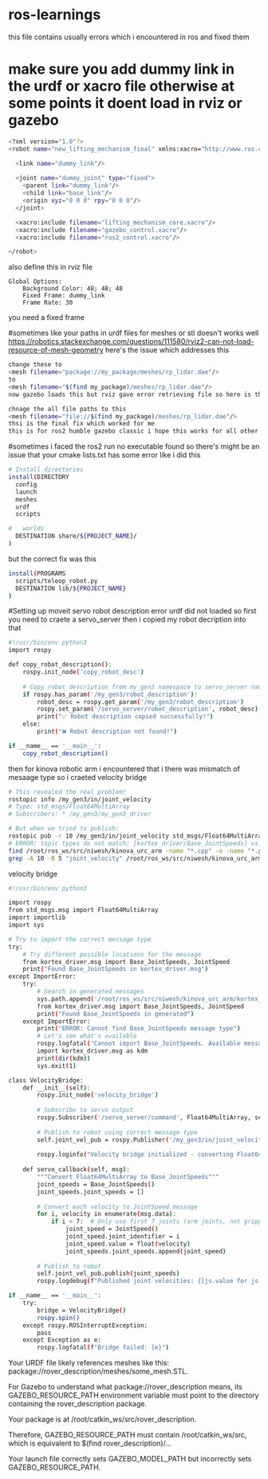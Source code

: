 # ros-learnings
this file contains usually errors which i encountered in ros and fixed them 

# make sure you add dummy link in the urdf or xacro file otherwise at some points it doent load in rviz or gazebo 
```bash
<?xml version="1.0"?> 
<robot name="new_lifting_mechanism_final" xmlns:xacro="http://www.ros.org/wiki/xacro">

  <link name="dummy_link"/>
  
  <joint name="dummy_joint" type="fixed">
    <parent link="dummy_link"/>
    <child link="base_link"/>
    <origin xyz="0 0 0" rpy="0 0 0"/>
  </joint>

  <xacro:include filename="lifting_mechanism_core.xacro"/>
  <xacro:include filename="gazebo_control.xacro"/>
  <xacro:include filename="ros2_control.xacro"/>

</robot>
```
also define this in rviz file 
```
Global Options:
    Background Color: 48; 48; 48
    Fixed Frame: dummy_link
    Frame Rate: 30
```
you need a fixed frame 

#sometimes like your paths in urdf files for meshes or stl doesn't works well 
https://robotics.stackexchange.com/questions/111580/rviz2-can-not-load-resource-of-mesh-geometry
here's the issue which addresses this 
```bash
change these to 
<mesh filename="package://my_package/meshes/rp_lidar.dae"/>
to 
<mesh filename="$(find my_package)/meshes/rp_lidar.dae"/>
now gazebo loads this but rviz gave error retrieving file so here is the fix 

chnage the all file paths to this 
<mesh filename="file://$(find my_package)/meshes/rp_lidar.dae"/>
thsi is the final fix which worked for me 
this is for ros2 humble gazebo classic i hope this works for all other version it's one of the most common error i encountered 
```

#sometimes i faced the ros2 run no executable found so there's might be an issue that your cmake lists.txt has some error 
like i did this 
```bash
# Install directories
install(DIRECTORY
  config
  launch
  meshes
  urdf
  scripts

#   worlds
  DESTINATION share/${PROJECT_NAME}/
)
```
but the correct fix was this
``` bash
install(PROGRAMS
  scripts/teleop_robot.py
  DESTINATION lib/${PROJECT_NAME}
)
```
#Setting up moveit servo
robot description error 
urdf did not loaded 
so first you need to craete a servo_server then i copied my robot decription into that 
``` bash
#!/usr/bin/env python3
import rospy

def copy_robot_description():
    rospy.init_node('copy_robot_desc')
    
    # Copy robot description from my_gen3 namespace to servo_server namespace
    if rospy.has_param('/my_gen3/robot_description'):
        robot_desc = rospy.get_param('/my_gen3/robot_description')
        rospy.set_param('/servo_server/robot_description', robot_desc)
        print("✅ Robot description copied successfully!")
    else:
        print("❌ Robot description not found!")

if __name__ == '__main__':
    copy_robot_description()
```
then for kinova robotic arm i encountered that i there was mismatch of mesaage type so i craeted velocity bridge 

```bash
# This revealed the real problem!
rostopic info /my_gen3/in/joint_velocity
# Type: std_msgs/Float64MultiArray
# Subscribers: * /my_gen3/my_gen3_driver

# But when we tried to publish:
rostopic pub -r 10 /my_gen3/in/joint_velocity std_msgs/Float64MultiArray "data: [0.1, 0.0, 0.0, 0.0, 0.0, 0.0, 0.0]"
# ERROR: topic types do not match: [kortex_driver/Base_JointSpeeds] vs. [std_msgs/Float64MultiArray]
find /root/ros_ws/src/niwesh/kinova_urc_arm -name "*.cpp" -o -name "*.py" | xargs grep -l "joint_velocity"
grep -A 10 -B 5 "joint_velocity" /root/ros_ws/src/niwesh/kinova_urc_arm/kortex_driver/src/non-generated/driver/kortex_subscribers.cpp
```

velocity bridge 
``` bash
#!/usr/bin/env python3

import rospy
from std_msgs.msg import Float64MultiArray
import importlib
import sys

# Try to import the correct message type
try:
    # Try different possible locations for the message
    from kortex_driver.msg import Base_JointSpeeds, JointSpeed
    print("Found Base_JointSpeeds in kortex_driver.msg")
except ImportError:
    try:
        # Search in generated messages
        sys.path.append('/root/ros_ws/src/niwesh/kinova_urc_arm/kortex_driver/src/generated')
        from kortex_driver.msg import Base_JointSpeeds, JointSpeed
        print("Found Base_JointSpeeds in generated")
    except ImportError:
        print("ERROR: Cannot find Base_JointSpeeds message type")
        # Let's see what's available
        rospy.logfatal("Cannot import Base_JointSpeeds. Available message types:")
        import kortex_driver.msg as kdm
        print(dir(kdm))
        sys.exit(1)

class VelocityBridge:
    def __init__(self):
        rospy.init_node('velocity_bridge')
        
        # Subscribe to servo output
        rospy.Subscriber('/servo_server/command', Float64MultiArray, self.servo_callback)
        
        # Publish to robot using correct message type
        self.joint_vel_pub = rospy.Publisher('/my_gen3/in/joint_velocity', Base_JointSpeeds, queue_size=1)
        
        rospy.loginfo("Velocity bridge initialized - converting Float64MultiArray to Base_JointSpeeds")
        
    def servo_callback(self, msg):
        """Convert Float64MultiArray to Base_JointSpeeds"""
        joint_speeds = Base_JointSpeeds()
        joint_speeds.joint_speeds = []
        
        # Convert each velocity to JointSpeed message
        for i, velocity in enumerate(msg.data):
            if i < 7:  # Only use first 7 joints (arm joints, not gripper)
                joint_speed = JointSpeed()
                joint_speed.joint_identifier = i
                joint_speed.value = float(velocity)
                joint_speeds.joint_speeds.append(joint_speed)
        
        # Publish to robot
        self.joint_vel_pub.publish(joint_speeds)
        rospy.logdebug(f"Published joint velocities: {[js.value for js in joint_speeds.joint_speeds]}")

if __name__ == '__main__':
    try:
        bridge = VelocityBridge()
        rospy.spin()
    except rospy.ROSInterruptException:
        pass
    except Exception as e:
        rospy.logfatal(f"Bridge failed: {e}")
```



Your URDF file likely references meshes like this: package://rover_description/meshes/some_mesh.STL.

For Gazebo to understand what package://rover_description means, its GAZEBO_RESOURCE_PATH environment variable must point to the directory containing the rover_description package.

Your package is at /root/catkin_ws/src/rover_description.

Therefore, GAZEBO_RESOURCE_PATH must contain /root/catkin_ws/src, which is equivalent to $(find rover_description)/...

Your launch file correctly sets GAZEBO_MODEL_PATH but incorrectly sets GAZEBO_RESOURCE_PATH.




